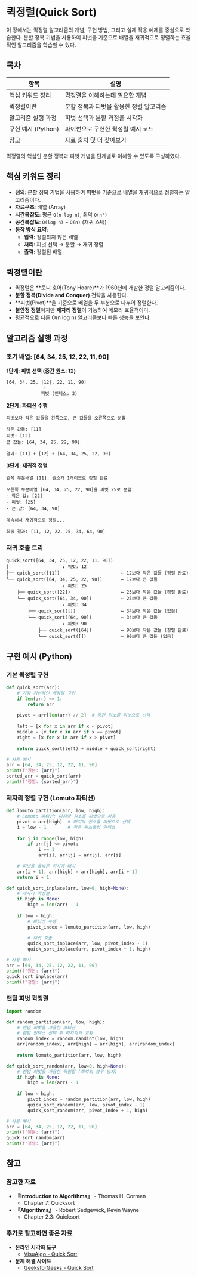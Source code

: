 # 퀵정렬(Quick Sort)

이 장에서는 퀵정렬 알고리즘의 개념, 구현 방법, 그리고 실제 적용 예제를 중심으로 학습한다.
분할 정복 기법을 사용하여 피벗을 기준으로 배열을 재귀적으로 정렬하는 효율적인 알고리즘을 학습할 수 있다.

## 목차

| 항목 | 설명 |
|------|------|
| 핵심 키워드 정리 | 퀵정렬을 이해하는데 필요한 개념 |
| 퀵정렬이란 | 분할 정복과 피벗을 활용한 정렬 알고리즘 |
| 알고리즘 실행 과정 | 피벗 선택과 분할 과정을 시각화 |
| 구현 예시 (Python) | 파이썬으로 구현한 퀵정렬 예시 코드 |
| 참고 | 자료 출처 및 더 찾아보기 |

퀵정렬의 핵심인 분할 정복과 피벗 개념을 단계별로 이해할 수 있도록 구성하였다.

## 핵심 키워드 정리

* **정의**: 분할 정복 기법을 사용하여 피벗을 기준으로 배열을 재귀적으로 정렬하는 알고리즘이다.
* **자료구조**: 배열 (Array)
* **시간복잡도**: 평균 `O(n log n)`, 최악 `O(n²)`
* **공간복잡도**: `O(log n)` ~ `O(n)` (재귀 스택)
* **동작 방식 요약**:
  * **입력**: 정렬되지 않은 배열
  * **처리**: 피벗 선택 → 분할 → 재귀 정렬
  * **출력**: 정렬된 배열

## 퀵정렬이란

* 퀵정렬은 **토니 호어(Tony Hoare)**가 1960년에 개발한 정렬 알고리즘이다.
* **분할 정복(Divide and Conquer)** 전략을 사용한다.
* **피벗(Pivot)**을 기준으로 배열을 두 부분으로 나누어 정렬한다.
* **불안정 정렬**이지만 **제자리 정렬**이 가능하여 메모리 효율적이다.
* 평균적으로 다른 O(n log n) 알고리즘보다 빠른 성능을 보인다.


## 알고리즘 실행 과정

### 초기 배열: [64, 34, 25, 12, 22, 11, 90]

**1단계: 피벗 선택 (중간 원소: 12)**
```
[64, 34, 25, |12|, 22, 11, 90]
              ↑
             피벗 (인덱스: 3)
```

**2단계: 파티션 수행**
```
피벗보다 작은 값들을 왼쪽으로, 큰 값들을 오른쪽으로 분할

작은 값들: [11]
피벗: [12]
큰 값들: [64, 34, 25, 22, 90]

결과: [11] + [12] + [64, 34, 25, 22, 90]
```

**3단계: 재귀적 정렬**
```
왼쪽 부분배열 [11]: 원소가 1개이므로 정렬 완료

오른쪽 부분배열 [64, 34, 25, 22, 90]을 피벗 25로 분할:
- 작은 값: [22]
- 피벗: [25]  
- 큰 값: [64, 34, 90]

계속해서 재귀적으로 정렬...

최종 결과: [11, 12, 22, 25, 34, 64, 90]
```

### 재귀 호출 트리
```
quick_sort([64, 34, 25, 12, 22, 11, 90])
│                    ↓ 피벗: 12
├── quick_sort([11])                       ← 12보다 작은 값들 (정렬 완료)
└── quick_sort([64, 34, 25, 22, 90])       ← 12보다 큰 값들
                     ↓ 피벗: 25
    ├── quick_sort([22])                   ← 25보다 작은 값들 (정렬 완료)
    └── quick_sort([64, 34, 90])           ← 25보다 큰 값들
                     ↓ 피벗: 34
        ├── quick_sort([])                 ← 34보다 작은 값들 (없음)
        └── quick_sort([64, 90])           ← 34보다 큰 값들
                     ↓ 피벗: 90
            ├── quick_sort([64])           ← 90보다 작은 값들 (정렬 완료)
            └── quick_sort([])             ← 90보다 큰 값들 (없음)
```

## 구현 예시 (Python)

### 기본 퀵정렬 구현

```python
def quick_sort(arr):
    # 가장 기본적인 퀵정렬 구현
    if len(arr) <= 1:
        return arr
    
    pivot = arr[len(arr) // 2]  # 중간 원소를 피벗으로 선택
    
    left = [x for x in arr if x < pivot]
    middle = [x for x in arr if x == pivot]
    right = [x for x in arr if x > pivot]
    
    return quick_sort(left) + middle + quick_sort(right)

# 사용 예시
arr = [64, 34, 25, 12, 22, 11, 90]
print(f"원본: {arr}")
sorted_arr = quick_sort(arr)
print(f"정렬: {sorted_arr}")
```

### 제자리 정렬 구현 (Lomuto 파티션)

```python
def lomuto_partition(arr, low, high):
    # Lomuto 파티션: 마지막 원소를 피벗으로 사용
    pivot = arr[high]  # 마지막 원소를 피벗으로 선택
    i = low - 1        # 작은 원소들의 인덱스
    
    for j in range(low, high):
        if arr[j] <= pivot:
            i += 1
            arr[i], arr[j] = arr[j], arr[i]
    
    # 피벗을 올바른 위치에 배치
    arr[i + 1], arr[high] = arr[high], arr[i + 1]
    return i + 1

def quick_sort_inplace(arr, low=0, high=None):
    # 제자리 퀵정렬
    if high is None:
        high = len(arr) - 1
    
    if low < high:
        # 파티션 수행
        pivot_index = lomuto_partition(arr, low, high)
        
        # 재귀 호출
        quick_sort_inplace(arr, low, pivot_index - 1)
        quick_sort_inplace(arr, pivot_index + 1, high)

# 사용 예시
arr = [64, 34, 25, 12, 22, 11, 90]
print(f"원본: {arr}")
quick_sort_inplace(arr)
print(f"정렬: {arr}")
```

### 랜덤 피벗 퀵정렬

```python
import random

def random_partition(arr, low, high):
    # 랜덤 피벗을 사용한 파티션
    # 랜덤 인덱스 선택 후 마지막과 교환
    random_index = random.randint(low, high)
    arr[random_index], arr[high] = arr[high], arr[random_index]
    
    return lomuto_partition(arr, low, high)

def quick_sort_random(arr, low=0, high=None):
    # 랜덤 피벗을 사용한 퀵정렬 (최악의 경우 방지)
    if high is None:
        high = len(arr) - 1
    
    if low < high:
        pivot_index = random_partition(arr, low, high)
        quick_sort_random(arr, low, pivot_index - 1)
        quick_sort_random(arr, pivot_index + 1, high)

# 사용 예시
arr = [64, 34, 25, 12, 22, 11, 90]
print(f"원본: {arr}")
quick_sort_random(arr)
print(f"정렬: {arr}")
```

## 참고

### 참고한 자료
* **『Introduction to Algorithms』** - Thomas H. Cormen
  * Chapter 7: Quicksort
* **『Algorithms』** - Robert Sedgewick, Kevin Wayne  
  * Chapter 2.3: Quicksort

### 추가로 참고하면 좋은 자료
* **온라인 시각화 도구**
  * [VisuAlgo - Quick Sort](https://visualgo.net/en/sorting)
* **문제 해결 사이트**
  * [GeeksforGeeks - Quick Sort](https://www.geeksforgeeks.org/quick-sort/)
